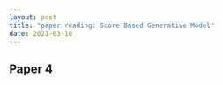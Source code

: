 ```yaml
---
layout: post
title: "paper reading: Score Based Generative Model"
date: 2021-03-18
---
```


## Paper 4
